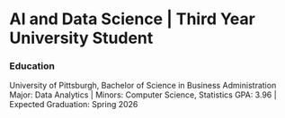 # AI and Data Science | Third Year University Student

### Education
University of Pittsburgh, Bachelor of Science in Business Administration
Major: Data Analytics | Minors: Computer Science, Statistics
GPA: 3.96 | Expected Graduation: Spring 2026


